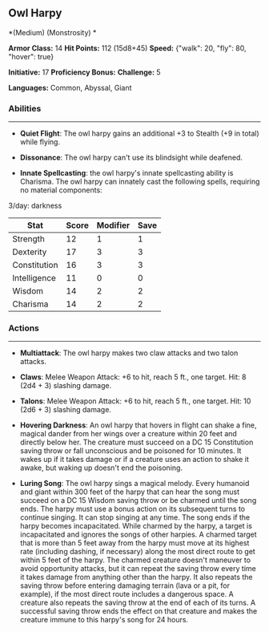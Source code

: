 ## Owl Harpy
*(Medium) (Monstrosity) *

**Armor Class:** 14
**Hit Points:** 112 (15d8+45)
**Speed:** {"walk": 20, "fly": 80, "hover": true}

**Initiative:** 17
**Proficiency Bonus:**
**Challenge:** 5

**Languages:** Common, Abyssal, Giant

### Abilities
 --- 
- **Quiet Flight**: The owl harpy gains an additional +3 to Stealth (+9 in total) while flying.

- **Dissonance**: The owl harpy can't use its blindsight while deafened.

- **Innate Spellcasting**: the owl harpy's innate spellcasting ability is Charisma. The owl harpy can innately cast the following spells, requiring no material components:

3/day: darkness



| Stat | Score | Modifier | Save |
| ---- | ---- | ---- | ---- |
| Strength | 12 | 1 | 1 |
| Dexterity | 17 | 3 | 3 |
| Constitution | 16 | 3 | 3 |
| Intelligence | 11 | 0 | 0 |
| Wisdom | 14 | 2 | 2 |
| Charisma | 14 | 2 | 2 |

### Actions
 --- 
- **Multiattack**: The owl harpy makes two claw attacks and two talon attacks.

- **Claws**: Melee Weapon Attack: +6 to hit, reach 5 ft., one target. Hit: 8 (2d4 + 3) slashing damage.

- **Talons**: Melee Weapon Attack: +6 to hit, reach 5 ft., one target. Hit: 10 (2d6 + 3) slashing damage.

- **Hovering Darkness**: An owl harpy that hovers in flight can shake a fine, magical dander from her wings over a creature within 20 feet and directly below her. The creature must succeed on a DC 15 Constitution saving throw or fall unconscious and be poisoned for 10 minutes. It wakes up if it takes damage or if a creature uses an action to shake it awake, but waking up doesn't end the poisoning.

- **Luring Song**: The owl harpy sings a magical melody. Every humanoid and giant within 300 feet of the harpy that can hear the song must succeed on a DC 15 Wisdom saving throw or be charmed until the song ends. The harpy must use a bonus action on its subsequent turns to continue singing. It can stop singing at any time. The song ends if the harpy becomes incapacitated. While charmed by the harpy, a target is incapacitated and ignores the songs of other harpies. A charmed target that is more than 5 feet away from the harpy must move at its highest rate (including dashing, if necessary) along the most direct route to get within 5 feet of the harpy. The charmed creature doesn't maneuver to avoid opportunity attacks, but it can repeat the saving throw every time it takes damage from anything other than the harpy. It also repeats the saving throw before entering damaging terrain (lava or a pit, for example), if the most direct route includes a dangerous space. A creature also repeats the saving throw at the end of each of its turns. A successful saving throw ends the effect on that creature and makes the creature immune to this harpy's song for 24 hours.


